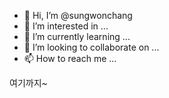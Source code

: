 - 👋 Hi, I’m @sungwonchang
- 👀 I’m interested in ...
- 🌱 I’m currently learning ...
- 💞️ I’m looking to collaborate on ...
- 📫 How to reach me ...

<!---
sungwonchang/sungwonchang is a ✨ special ✨ repository because its `README.md` (this file) appears on your GitHub profile.
You can click the Preview link to take a look at your changes.
--->

여기까지~
